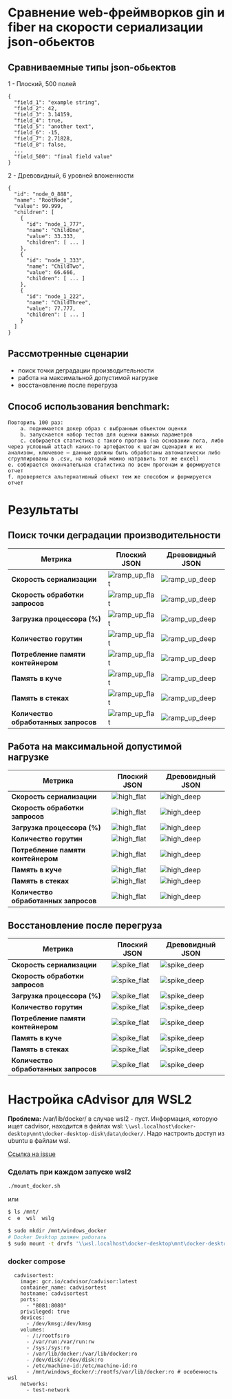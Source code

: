 # Сравнение web-фреймворков gin и fiber на скорости сериализации json-обьектов
## Сравниваемные типы json-обьектов
1 - Плоский, 500 полей
```
{
  "field_1": "example string",
  "field_2": 42,
  "field_3": 3.14159,
  "field_4": true,
  "field_5": "another text",
  "field_6": -15,
  "field_7": 2.71828,
  "field_8": false,
  ...
  "field_500": "final field value"
}
```
2 - Древовидный, 6 уровней вложенности
```
{
  "id": "node_0_888",
  "name": "RootNode",
  "value": 99.999,
  "children": [
    {
      "id": "node_1_777",
      "name": "ChildOne",
      "value": 33.333,
      "children": [ ... ]
    },
    {
      "id": "node_1_333",
      "name": "ChildTwo",
      "value": 66.666,
      "children": [ ... ]
    },
    {
      "id": "node_1_222",
      "name": "ChildThree",
      "value": 77.777,
      "children": [ ... ]
    }
  ]
}
```
## Рассмотренные сценарии
+ поиск точки деградации производительности 
+ работа на максимальной допустимой нагрузке 
+ восстановление после перегруза

## Способ использования benchmark:
    Повторить 100 раз:
        a. поднимается докер образ с выбранным объектом оценки
        b. запускается набор тестов для оценки важных параметров
        c. собирается статистика с такого прогона (на основании лога, либо через условный attach каких-то артефактов к шагам сценария и их анализом, ключевое – данные должны быть обработаны автоматически либо сгруппированы в .csv, на который можно натравить тот же excel)
    e. собирается окончательная статистика по всем прогонам и формируется отчет
    f. проверяется альтернативный объект тем же способом и формируется отчет

# Результаты

## Поиск точки деградации производительности 

| Метрика | Плоский JSON | Древовидный JSON |
|---------|-----------|-----------|
| **Скорость сериализации** | ![ramp_up_flat](./img/ramp_up_flat/time_series_plot.png) | ![ramp_up_deep](./img/ramp_up_deep/time_series_plot.png) |
| **Скорость обработки запросов** | ![ramp_up_flat](./img/ramp_up_flat/req_proc_plot.png) | ![ramp_up_deep](./img/ramp_up_deep/req_proc_plot.png) |
| **Загрузка процессора (%)** | ![ramp_up_flat](./img/ramp_up_flat/cpu_usage_seconds_total.png) | ![ramp_up_deep](./img/ramp_up_deep/cpu_usage_seconds_total.png) |
| **Количество горутин** | ![ramp_up_flat](./img/ramp_up_flat/goroutines_count.png) | ![ramp_up_deep](./img/ramp_up_deep/goroutines_count.png) |
| **Потребление памяти контейнером** | ![ramp_up_flat](./img/ramp_up_flat/memory_usage_bytes.png) | ![ramp_up_deep](./img/ramp_up_deep/memory_usage_bytes.png) |
| **Память в куче** | ![ramp_up_flat](./img/ramp_up_flat/memory_allocations_bytes_heap.png) | ![ramp_up_deep](./img/ramp_up_deep/memory_allocations_bytes_heap.png) |
| **Память в стеках** | ![ramp_up_flat](./img/ramp_up_flat/memory_allocations_bytes_stack.png) | ![ramp_up_deep](./img/ramp_up_deep/memory_allocations_bytes_stack.png) |
| **Количество обработанных запросов** | ![ramp_up_flat](./img/ramp_up_flat/total_http_request_counter.png) | ![ramp_up_deep](./img/ramp_up_deep/total_http_request_counter.png) |

## Работа на максимальной допустимой нагрузке
| Метрика | Плоский JSON | Древовидный JSON |
|---------|-----------|-----------|
| **Скорость сериализации** | ![high_flat](./img/high_flat/time_series_plot.png) | ![high_deep](./img/high_deep/time_series_plot.png) |
| **Скорость обработки запросов** | ![high_flat](./img/high_flat/req_proc_plot.png) | ![high_deep](./img/high_deep/req_proc_plot.png) |
| **Загрузка процессора (%)** | ![high_flat](./img/high_flat/cpu_usage_seconds_total.png) | ![high_deep](./img/high_deep/cpu_usage_seconds_total.png) |
| **Количество горутин** | ![high_flat](./img/high_flat/goroutines_count.png) | ![high_deep](./img/high_deep/goroutines_count.png) |
| **Потребление памяти контейнером** | ![high_flat](./img/high_flat/memory_usage_bytes.png) | ![high_deep](./img/high_deep/memory_usage_bytes.png) |
| **Память в куче** | ![high_flat](./img/high_flat/memory_allocations_bytes_heap.png) | ![high_deep](./img/high_deep/memory_allocations_bytes_heap.png) |
| **Память в стеках** | ![high_flat](./img/high_flat/memory_allocations_bytes_stack.png) | ![high_deep](./img/high_deep/memory_allocations_bytes_stack.png) |
| **Количество обработанных запросов** | ![high_flat](./img/high_flat/total_http_request_counter.png) | ![high_deep](./img/high_deep/total_http_request_counter.png) |

## Восстановление после перегруза
| Метрика | Плоский JSON | Древовидный JSON |
|---------|-----------|-----------|
| **Скорость сериализации** | ![spike_flat](./img/spike_flat/time_series_plot.png) | ![spike_deep](./img/spike_deep/time_series_plot.png) |
| **Скорость обработки запросов** | ![spike_flat](./img/spike_flat/req_proc_plot.png) | ![spike_deep](./img/spike_deep/req_proc_plot.png) |
| **Загрузка процессора (%)** | ![spike_flat](./img/spike_flat/cpu_usage_seconds_total.png) | ![spike_deep](./img/spike_deep/cpu_usage_seconds_total.png) |
| **Количество горутин** | ![spike_flat](./img/spike_flat/goroutines_count.png) | ![spike_deep](./img/spike_deep/goroutines_count.png) |
| **Потребление памяти контейнером** | ![spike_flat](./img/spike_flat/memory_usage_bytes.png) | ![spike_deep](./img/spike_deep/memory_usage_bytes.png) |
| **Память в куче** | ![spike_flat](./img/spike_flat/memory_allocations_bytes_heap.png) | ![spike_deep](./img/spike_deep/memory_allocations_bytes_heap.png) |
| **Память в стеках** | ![spike_flat](./img/spike_flat/memory_allocations_bytes_stack.png) | ![spike_deep](./img/spike_deep/memory_allocations_bytes_stack.png) |
| **Количество обработанных запросов** | ![spike_flat](./img/spike_flat/total_http_request_counter.png) | ![spike_deep](./img/spike_deep/total_http_request_counter.png) |


# Настройка cAdvisor для WSL2
**Проблема:** /var/lib/docker/ в случае wsl2 - пуст. Информация, которую ищет cadvisor, находится в файлах wsl: `\\wsl.localhost\docker-desktop\mnt\docker-desktop-disk\data\docker/`. Надо настроить доступ из ubuntu в файлам wsl.

[Ссылка на issue](https://github.com/vacp2p/wakurtosis/issues/58)

### Сделать при каждом запуске wsl2
```bash
./mount_docker.sh
```
или
``` bash
$ ls /mnt/
c  e  wsl  wslg

$ sudo mkdir /mnt/windows_docker
# Docker Desktop должен работать
$ sudo mount -t drvfs '\\wsl.localhost\docker-desktop\mnt\docker-desktop-disk\data\docker' /mnt/windows_docker
```
### docker compose
```
  cadvisortest:
    image: gcr.io/cadvisor/cadvisor:latest
    container_name: cadvisortest
    hostname: cadvisortest
    ports:
      - "8081:8080" 
    privileged: true
    devices:
      - /dev/kmsg:/dev/kmsg
    volumes:
      - /:/rootfs:ro
      - /var/run:/var/run:rw
      - /sys:/sys:ro
      - /var/lib/docker:/var/lib/docker:ro
      - /dev/disk/:/dev/disk:ro
      - /etc/machine-id:/etc/machine-id:ro
      - /mnt/windows_docker/:/rootfs/var/lib/docker:ro # особенность wsl
    networks:
      - test-network
```

<!-- container_cpu_usage_seconds_total{name="deployment-gin-app-1"}
rate(container_cpu_usage_seconds_total{name="deployment-gin-app-1"}[1m])*100

container_memory_usage_bytes{name="deployment-gin-app-1"}

 
container_spec_memory_limit_bytes{name="deployment-gin-app-1"}
container_memory_rss{name="deployment-gin-app-1"} 
container_memory_cache{name="deployment-gin-app-1"} 

container_fs_reads_bytes_total{name="deployment-gin-app-1"} 
container_fs_writes_bytes_total{name="deployment-gin-app-1"}  -->
  

  <!-- ## Поиск точки деградации производительности 
### Плоский json-обьект
#### Сокорость сериализации
![ramp_up_flat](./img/ramp_up_flat/time_series_plot.png)

#### Сокорость обработки запросов по времени
![ramp_up_flat](./img/ramp_up_flat/req_proc_plot.png)

#### Загрузка процессора в процентах
![ramp_up_flat](./img/ramp_up_flat/cpu_usage_seconds_total.png)

#### Количество горутин
![ramp_up_flat](./img/ramp_up_flat/goroutines_count.png)

#### Потребление памяти контейнером
![ramp_up_flat](./img/ramp_up_flat/memory_usage_bytes.png)

#### Память в куче
![ramp_up_flat](./img/ramp_up_flat/memory_allocations_bytes_heap.png)

#### Память в стеках 
![ramp_up_flat](./img/ramp_up_flat/memory_allocations_bytes_stack.png)

#### Количество обработанных запросов
![ramp_up_flat](./img/ramp_up_flat/total_http_request_counter.png)


### Древовидный json-обьект 
#### Сокорость сериализации
![ramp_up_deep](./img/ramp_up_deep/time_series_plot.png)

#### Сокорость обработки запросов по времени
![ramp_up_deep](./img/ramp_up_deep/req_proc_plot.png)

#### Загрузка процессора в процентах
![ramp_up_deep](./img/ramp_up_deep/cpu_usage_seconds_total.png)

#### Количество горутин
![ramp_up_deep](./img/ramp_up_deep/goroutines_count.png)

#### Потребление памяти контейнером
![ramp_up_deep](./img/ramp_up_deep/memory_usage_bytes.png)

#### Память в куче
![ramp_up_deep](./img/ramp_up_deep/memory_allocations_bytes_heap.png)

#### Память в стеках 
![ramp_up_deep](./img/ramp_up_deep/memory_allocations_bytes_stack.png)

#### Количество обработанных запросов
![ramp_up_deep](./img/ramp_up_deep/total_http_request_counter.png) -->
